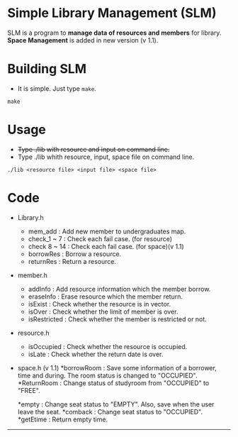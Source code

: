# Simple Library Management (SLM)

SLM is a program to **manage data of resources and members** for library.
**Space Management** is added in new version (v 1.1).

# Building SLM

* It is simple. Just type `make`.

```
make
```

# Usage

* ~~Type ./lib with resource and input on command line.~~
* Type ./lib whith resource, input, space file on command line.

```
./lib <resource file> <input file> <space file>
```

# Code

* Library.h
	* mem_add		: Add new member to undergraduates map.
	* check_1 ~ 7	: Check each fail case. (for resource)
	* check 8 ~ 14	: Check each fail case. (for space)(v 1.1)
	* borrowRes		: Borrow a resource.
	* returnRes		: Return a resource.

* member.h
	* addInfo		: Add resource information which the member borrow.
	* eraseInfo		: Erase resource which the member return.
	* isExist		: Check whether the resource is in vector.
	* isOver		: Check whether the limit of member is over.
	* isRestricted	: Check whether the member is restricted or not.

* resource.h
	* isOccupied	: Check whether the resource is occupied.
	* isLate		: Check whether the return date is over.

* space.h (v 1.1)
	*borrowRoom		: Save some information of a borrower, time and during. The room status is changed to "OCCUPIED".
	*ReturnRoom		: Change status of studyroom from "OCCUPIED" to "FREE".

	*empty			: Change seat status to "EMPTY". Also, save when the user leave the seat.
	*comback		: Change seat status to "OCCUPIED".
	*getEtime		: Return empty time.
---------------

